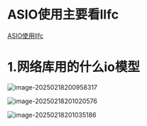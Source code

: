 # ASIO使用主要看llfc

[ASIO使用llfc](https://gitbookcpp.llfc.club/sections/cpp/boost/asio03.html)



# 1.网络库用的什么io模型



![image-20250218200958317](C:\Users\86138\AppData\Roaming\Typora\typora-user-images\image-20250218200958317.png)

![image-20250218201020576](C:\Users\86138\AppData\Roaming\Typora\typora-user-images\image-20250218201020576.png)

![image-20250218201035186](C:\Users\86138\AppData\Roaming\Typora\typora-user-images\image-20250218201035186.png)
